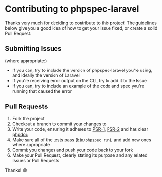 # Contributing to phpspec-laravel

Thanks very much for deciding to contribute to this project! The guidelines
below give you a good idea of how to get your issue fixed, or create a solid
Pull Request.

## Submitting Issues

(where appropriate:)

* If you can, try to include the version of phpspec-laravel you're using, and
ideally the version of Laravel
* If you're receiving error output on the CLI, try to add it to the Issue
* If you can, try to include an example of the code and spec you're running
that caused the error

## Pull Requests

1. Fork the project
2. Checkout a branch to commit your changes to
3. Write your code, ensuring it adheres to [PSR-1](https://github.com/php-fig/fig-standards/blob/master/accepted/PSR-1-basic-coding-standard.md), [PSR-2](https://github.com/php-fig/fig-standards/blob/master/accepted/PSR-2-coding-style-guide.md) and has clear [phpdoc](http://www.phpdoc.org/)
4. Make sure all of the tests pass (`bin/phpspec run`), and add new ones where
appropriate
5. Commit you changes and push your code back to your fork
6. Make your Pull Request, clearly stating its purpose and any related Issues
or Pull Requests

Thanks! :smiley:

